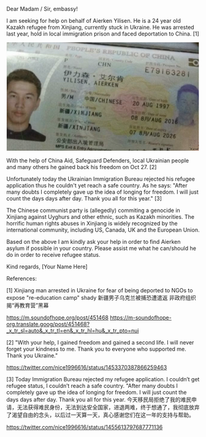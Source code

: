 Dear Madam / Sir, embassy!

I am seeking for help on behalf of Aierken Yilisen. He is a 24 year old Kazakh refugee from Xinjiang, currently stuck in Ukraine. He was arrested last year, hold in local immigration prison and faced deportation to China. [1]

![Yilisen_Aerken](Yilisen_Aerken.png)

With the help of China Aid, Safeguard Defenders, local Ukrainian people and many others he gained back his freedom on Oct 27. [2]

Unfortunately today the Ukrainian Immigration Bureau rejected his refugee application thus he couldn't yet reach a safe country. As he says:
"After many doubts I completely gave up the idea of longing for freedom. I will just count the days days after day. Thank you all for this year." [3]

The Chinese communist party is (allegedly) commiting a genocide in Xinjiang against Uyghurs and other ethnic, such as Kazakh minorities. The horrific human rights abuses in Xinjiang is widely recognized by the international community, including US, Canada, UK and the European Union.

Based on the above I am kindly ask your help in order to find Aierken asylum if possible in your country. Please assist me what he can/should he do in order to receive refugee status.

Kind regards,
[Your Name Here]

References:

[1] Xinjiang man arrested in Ukraine for fear of being deported to NGOs to expose "re-education camp" shady
新疆男子乌克兰被捕恐遭遣返 非政府组织揭“再教育营”黑幕

https://m.soundofhope.org/post/451468
https://m-soundofhope-org.translate.goog/post/451468?_x_tr_sl=auto&_x_tr_tl=en&_x_tr_hl=hu&_x_tr_pto=nui

[2] "With your help, I gained freedom and gained a second life. I will never forget your kindness to me. Thank you to everyone who supported me. Thank you Ukraine."

https://twitter.com/nice1996616/status/1453370387866259463

[3] Today Immigration Bureau rejected my refugee application. I couldn’t get refugee status, I couldn’t reach a safe country. "After many doubts I completely gave up the idea of longing for freedom. I will just count the days days after day. Thank you all for this year.
今天移民局拒绝了我的难民申请，无法获得难民身份，无法到达安全国家，进退两难，终于想通了，我彻底放弃了渴望自由的念头，以后过一天算一天，真心感谢您们在这一年的支持与帮助。

https://twitter.com/nice1996616/status/1455613797687771136